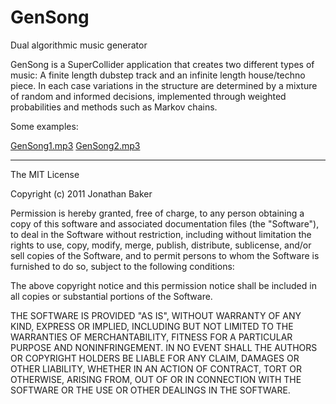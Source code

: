 GenSong
=======

Dual algorithmic music generator 

GenSong is a SuperCollider application that creates two different types of music: A finite length dubstep track and an infinite length house/techno piece. In each case variations in the structure are determined by a mixture of random and informed decisions, implemented through weighted probabilities and methods such as Markov chains. 

Some examples:

<a href="http://www.jonny-baker.com/resources/audio/GenSong1.mp3">GenSong1.mp3</a> <a href="http://www.jonny-baker.com/resources/audio/GenSong2.mp3">GenSong2.mp3</a>









-------------------------------------------------------------------------------------------

The MIT License

Copyright (c) 2011 Jonathan Baker

Permission is hereby granted, free of charge, to any person obtaining a copy
of this software and associated documentation files (the "Software"), to deal
in the Software without restriction, including without limitation the rights
to use, copy, modify, merge, publish, distribute, sublicense, and/or sell
copies of the Software, and to permit persons to whom the Software is
furnished to do so, subject to the following conditions:

The above copyright notice and this permission notice shall be included in
all copies or substantial portions of the Software.

THE SOFTWARE IS PROVIDED "AS IS", WITHOUT WARRANTY OF ANY KIND, EXPRESS OR
IMPLIED, INCLUDING BUT NOT LIMITED TO THE WARRANTIES OF MERCHANTABILITY,
FITNESS FOR A PARTICULAR PURPOSE AND NONINFRINGEMENT. IN NO EVENT SHALL THE
AUTHORS OR COPYRIGHT HOLDERS BE LIABLE FOR ANY CLAIM, DAMAGES OR OTHER
LIABILITY, WHETHER IN AN ACTION OF CONTRACT, TORT OR OTHERWISE, ARISING FROM,
OUT OF OR IN CONNECTION WITH THE SOFTWARE OR THE USE OR OTHER DEALINGS IN
THE SOFTWARE.

